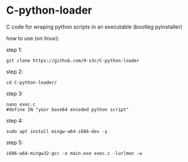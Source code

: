 # C-python-loader
C code for wraping python scripts in an executable (bootleg pyinstaller)


how to use (on linux):

step 1:

    git clone https://github.com/9-s3c/C-python-loader

step 2:

    cd C-python-loader/

step 3:

    nano exec.c
    #define IN "your base64 encoded python script"

step 4:

    sudo apt install mingw-w64-i686-dev -y
    
step 5:

    i686-w64-mingw32-gcc -o main.exe exec.c -lurlmon -w

